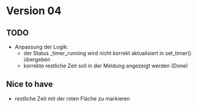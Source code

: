 # Version 04

## TODO
- Anpassung der Logik:
    - der Status _timer_running wird nicht korrekt aktualisiert in set_timer() übergeben
    - korrekte restliche Zeit soll in der Meldung angezeigt werden  (Done)

## Nice to have
- restliche Zeit mit der roten Fläche zu markieren


